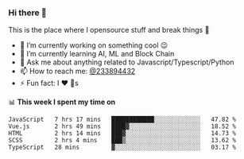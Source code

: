 ### Hi there 👋

<!--
**a233894432/a233894432** is a ✨ _special_ ✨ repository because its `README.md` (this file) appears on your GitHub profile.

Here are some ideas to get you started:

- 🔭 I’m currently working on ...
- 🌱 I’m currently learning ...
- 👯 I’m looking to collaborate on ...
- 🤔 I’m looking for help with ...
- 💬 Ask me about ...
- 📫 How to reach me: ...
- 😄 Pronouns: ...
- ⚡ Fun fact: ...
-->
 
 
This is the place where I opensource stuff and break things :rofl:

- 🔭 I’m currently working on something cool :wink:
- 🌱 I’m currently learning AI, ML and Block Chain
- 💬 Ask me about anything related to Javascript/Typescript/Python
- 📫 How to reach me: [@233894432](https://twitter.com/233894432)
- ⚡ Fun fact: I :heart: :dog:s

📊 **This week I spent my time on**
<!--START_SECTION:waka-->
```text
JavaScript   7 hrs 17 mins   ████████████░░░░░░░░░░░░░   47.82 % 
Vue.js       2 hrs 49 mins   ████▓░░░░░░░░░░░░░░░░░░░░   18.52 % 
HTML         2 hrs 14 mins   ███▓░░░░░░░░░░░░░░░░░░░░░   14.73 % 
SCSS         2 hrs 4 mins    ███▒░░░░░░░░░░░░░░░░░░░░░   13.62 % 
TypeScript   28 mins         ▓░░░░░░░░░░░░░░░░░░░░░░░░   03.17 % 
```
<!--END_SECTION:waka-->
